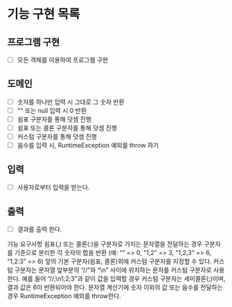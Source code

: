 # 기능 구현 목록

## 프로그램 구현
- [ ] 모든 객체를 이용하여 프로그램 구현

## 도메인
- [ ] 숫자를 하나만 입력 시 그대로 그 숫자 반환
- [ ] "" 또는 null 입력 시 0 반환
- [ ] 쉼표 구분자를 통해 덧셈 진행
- [ ] 쉼표 또는 콜론 구분자를 통해 덧셈 진행
- [ ] 커스텀 구분자를 통해 덧셈 진행
- [ ] 음수를 입력 시, RuntimeException 예외를 throw 하기

## 입력
- [ ] 사용자로부터 입력을 받는다.

## 출력
- [ ] 결과를 출력 한다.


기능 요구사항
쉼표(,) 또는 콜론(:)을 구분자로 가지는 문자열을 전달하는 경우 
구분자를 기준으로 분리한 각 숫자의 합을 반환 (예: “” => 0, "1,2" => 3, "1,2,3" => 6, “1,2:3” => 6)
앞의 기본 구분자(쉼표, 콜론)외에 커스텀 구분자를 지정할 수 있다. 
커스텀 구분자는 문자열 앞부분의 “//”와 “\n” 사이에 위치하는 문자를 커스텀 구분자로 사용한다. 
예를 들어 “//;\n1;2;3”과 같이 값을 입력할 경우 커스텀 구분자는 세미콜론(;)이며, 결과 값은 6이 반환되어야 한다.
문자열 계산기에 숫자 이외의 값 또는 음수를 전달하는 경우 RuntimeException 예외를 throw한다.